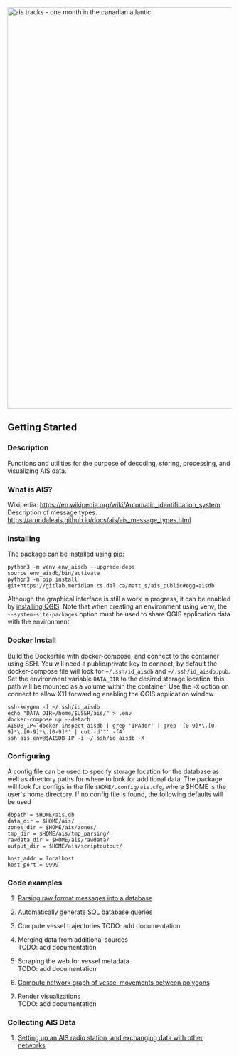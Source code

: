 <img src="https://gitlab.meridian.cs.dal.ca/matt_s/ais_public/-/raw/master/docs/scriptoutput.png" alt="ais tracks - one month in the canadian atlantic" width="900"/>

## Getting Started

### Description  
Functions and utilities for the purpose of decoding, storing, processing, and visualizing AIS data. 


### What is AIS?
Wikipedia: https://en.wikipedia.org/wiki/Automatic_identification_system  
Description of message types: https://arundaleais.github.io/docs/ais/ais_message_types.html
  
  
  
### Installing

The package can be installed using pip:
  ```
  python3 -m venv env_aisdb --upgrade-deps
  source env_aisdb/bin/activate
  python3 -m pip install git+https://gitlab.meridian.cs.dal.ca/matt_s/ais_public#egg=aisdb
  ```

Although the graphical interface is still a work in progress, it can be enabled by [installing QGIS](https://qgis.org/en/site/forusers/download.html). Note that when creating an environment using venv, the `--system-site-packages` option must be used to share QGIS application data with the environment.


### Docker Install

Build the Dockerfile with docker-compose, and connect to the container using SSH. 
You will need a public/private key to connect, by default the docker-compose file will look for `~/.ssh/id_aisdb` and `~/.ssh/id_aisdb.pub`. 
Set the environment variable `DATA_DIR` to the desired storage location, this path will be mounted as a volume within the container.
Use the `-X` option on connect to allow X11 forwarding enabling the QGIS application window.
  ```
  ssh-keygen -f ~/.ssh/id_aisdb
  echo "DATA_DIR=/home/$USER/ais/" > .env
  docker-compose up --detach
  AISDB_IP=`docker inspect aisdb | grep 'IPAddr' | grep '[0-9]*\.[0-9]*\.[0-9]*\.[0-9]*' | cut -d'"' -f4`
  ssh ais_env@$AISDB_IP -i ~/.ssh/id_aisdb -X
  ```


### Configuring

A config file can be used to specify storage location for the database as well as directory paths for where to look for additional data.
The package will look for configs in the file `$HOME/.config/ais.cfg`, where $HOME is the user's home directory.
If no config file is found, the following defaults will be used
```
dbpath = $HOME/ais.db
data_dir = $HOME/ais/             
zones_dir = $HOME/ais/zones/
tmp_dir = $HOME/ais/tmp_parsing/
rawdata_dir = $HOME/ais/rawdata/
output_dir = $HOME/ais/scriptoutput/

host_addr = localhost
host_port = 9999
```

### Code examples

1. [Parsing raw format messages into a database](examples/example01_create_db_from_rawmsgs.py)

2. [Automatically generate SQL database queries](examples/example02_query_the_database.py)

3. Compute vessel trajectories 
  TODO: add documentation

4. Merging data from additional sources  
  TODO: add documentation

5. Scraping the web for vessel metadata  
  TODO: add documentation

6. [Compute network graph of vessel movements between polygons](examples/example04_network_graph.py)

7. Render visualizations  
  TODO: add documentation

### Collecting AIS Data

1. [Setting up an AIS radio station, and exchanging data with other networks](docs/AIS_base_station.md)



